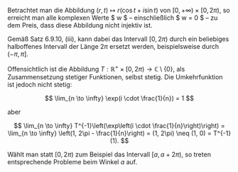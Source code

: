 
Betrachtet man die Abbildung $(r, t) \mapsto r (\cos t + i \sin t)$ von $[0, +\infty) \times [0, 2\pi)$, so erreicht man alle komplexen Werte $ w $ – einschließlich $ w = 0 $ – zu dem Preis, dass diese Abbildung nicht injektiv ist.

Gemäß Satz 6.9.10, (iii), kann dabei das Intervall $[0, 2\pi)$ durch ein beliebiges halboffenes Intervall der Länge $2\pi$ ersetzt werden, beispielsweise durch $(-\pi, \pi]$.

Offensichtlich ist die Abbildung $T : \mathbb{R}^+ \times [0, 2\pi) \to \mathbb{C} \setminus \{0\}$, als Zusammensetzung stetiger Funktionen, selbst stetig. Die Umkehrfunktion ist jedoch nicht stetig:

$$
\lim_{n \to \infty} \exp(i \cdot \frac{1}{n}) = 1
$$

aber

$$
\lim_{n \to \infty} T^{-1}\left(\exp\left(i \cdot \frac{1}{n}\right)\right) = \lim_{n \to \infty} \left(1, 2\pi - \frac{1}{n}\right) = (1, 2\pi) \neq (1, 0) = T^{-1}(1).
$$

Wählt man statt $[0, 2\pi)$ zum Beispiel das Intervall $[a, a + 2\pi)$, so treten entsprechende Probleme beim Winkel $a$ auf.
